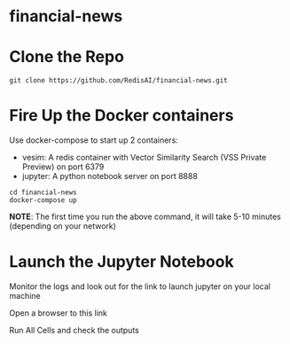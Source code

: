 # financial-news

# Clone the Repo 
```
git clone https://github.com/RedisAI/financial-news.git
```
# Fire Up the Docker containers
Use docker-compose to start up 2 containers:
* vesim: A redis container with Vector Similarity Search (VSS Private Preview) on port 6379
* jupyter: A python notebook server on port 8888
    
```
cd financial-news
docker-compose up
```
**NOTE**: The first time you run the above command, it will take 5-10 minutes (depending on your network)

# Launch the Jupyter Notebook
Monitor the logs and look out for the link to launch jupyter on your local machine

Open a browser to this link

Run All Cells and check the outputs


